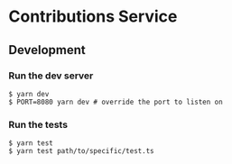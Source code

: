 # Contributions Service

## Development

### Run the dev server

```
$ yarn dev
$ PORT=8080 yarn dev # override the port to listen on
```

### Run the tests

```
$ yarn test
$ yarn test path/to/specific/test.ts
```
